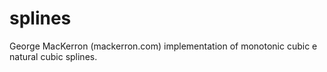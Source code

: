 # splines
George MacKerron (mackerron.com) implementation of monotonic cubic e natural cubic splines.
